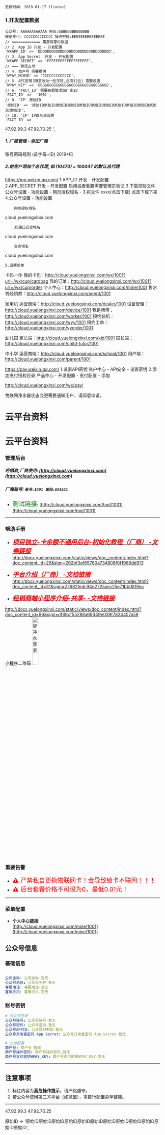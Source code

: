 `更新时间: 2018-01-17 (liutao)`
### 1.开发配置数据
	公众号: AAAAAAAAAAAA 密码:BBBBBBBBBBBBBB
	微信支付: CCCCCCCCCCCCC 操作密码:EEEEEEEEEEEEEEE
	// ============= 需要保存的数据
	// 2. App ID 开发 - 开发配置 
	'WXAPP_ID' => 'DDDDDDDDDDDDDDDDDDDDDDDDDDDDDDDDD',  
	// 3. App Secret  开发 - 开发配置 
	'WXAPP_SECRET' => 'FFFFFFFFFFFFFFFFFFF', 
	// === 微信支付
	// 4. 商户号 需要提供
	'WPAY_MCHID' => 'CCCCCCCCCCCCC', 
	// 5. API密钥(随意改动一些字符,必须32位) 需要设置
	'WPAY_KEY' => 'GGGGGGGGGGGGGGGGGGGGGGGGGGGGGGGG', 
	// 6. 'FACT_ID' 需要在超管添加厂家ID
	'FACT_ID' =>  '1001',
	// 8. 'IP' 原始ID
	'原始ID' => '原始ID原始ID原始ID原始ID原始ID原始ID原始ID原始ID原始ID原始ID原始ID原始ID',
	// 10. 'IP' IP白名单设置
	'FACT_ID' =>  '
47.92.99.3
47.92.70.25
',

##### 1. 厂商管理 - 添加厂商
账号密码规则 (首字母+ID) 2018+ID 
##### 2.给客户添加个总代理, 如  (10470) = 100047 的默认总代理
https://mp.weixin.qq.com/
	1.APP_ID  开发 - 开发配置  
	2.APP_SECRET	开发 - 开发配置 启用或者重置需要管理员验证
	3.下载校验文件  公众号设置 - 功能设置 - 网页授权域名 - 3.将文件 xxxx(点击下载) 点击下载下来
	4.公众号设置 - 功能设置 
		
		网页授权域名   

cloud.yuelongxinxi.com		
		
		JS接口安全域名

cloud.yuelongxinxi.com		
		
		业务域名

cloud.yuelongxinxi.com
	
	5.设置菜单



卡码一体
我的卡包：http://cloud.yuelongxinxi.com/wx/1001?url=/wx/cup/cardbag
我的订单：http://cloud.yuelongxinxi.com/wx/1001?url=/wx/cup/order
个人中心：http://cloud.yuelongxinxi.com/mine/1001
售水机经销商：http://cloud.yuelongxinxi.com/agent/1001

家用机
运营商端：http://cloud.yuelongxinxi.com/dealer/1001
设备管理：http://cloud.yuelongxinxi.com/device/1001
我是师傅：http://cloud.yuelongxinxi.com/worker/1001
预约装机：http://cloud.yuelongxinxi.com/wyy/1001
预约工单：http://cloud.yuelongxinxi.com/yyorder/1001 

幼儿园
家长端：http://cloud.yuelongxinxi.com/kid/1001
园长端：http://cloud.yuelongxinxi.com/child-tutor/1001


中小学
运营商端：http://cloud.yuelongxinxi.com/school/1001
用户端：http://cloud.yuelongxinxi.com/parent/1001




https://pay.weixin.qq.com/
	1.设置API密钥  账户中心 - API安全 - 设置密钥
	2.添加支付授权目录  产品中心 - 开发配置 - 支付配置 - 添加
	
http://cloud.yuelongxinxi.com/wx/pay/	

物联网净水器状态变更需要通知用户，请同意申请。

# 云平台资料 

# 云平台资料 
### 管理后台
##### 经销商,厂商使用: [http://cloud.yuelongxinxi.com](http://cloud.yuelongxinxi.com)        
##### 厂商账号: `账号:1001 密码:654321`   

- <span style="color:green;font-size:20px">测试链接</span>: [http://cloud.yuelongxinxi.com/tool/1001](http://cloud.yuelongxinxi.com/tool/1001)

---

### 帮助手册

- [<span style="color:red;font-size:20px">_____________**项目独立-卡余额不通用后台-初始化教程（厂商）** -文档链接_____________</span>](http://docx.yuelongxinxi.com/static/views/doc_content/index.html?doc_content_id=29&sign=292bf3ef85760a734808f0f1969dd913)
<span style="font-size:14px;text-decoration:underline"><http://docx.yuelongxinxi.com/static/views/doc_content/index.html?doc_content_id=29&sign=292bf3ef85760a734808f0f1969dd913></span>

- [<span style="color:red;font-size:20px">_____________**平台介绍（厂商）** -文档链接_____________</span>](http://docx.yuelongxinxi.com/static/views/doc_content/index.html?doc_content_id=31&sign=27682fedc94e2725aec25e71bb08f9ea)
<span style="font-size:14px;text-decoration:underline"><http://docx.yuelongxinxi.com/static/views/doc_content/index.html?doc_content_id=31&sign=27682fedc94e2725aec25e71bb08f9ea></span>

- [<span style="color:red;font-size:20px">_____________**经销商端小程序介绍-共享-**  -文档链接_____________</span>](http://docx.yuelongxinxi.com/static/views/doc_content/index.html?doc_content_id=98&sign=6e6cde04fdff767b69de34f5ebcfd128)  

<span style="font-size:14px;text-decoration:underline"><http://docx.yuelongxinxi.com/static/views/doc_content/index.html?doc_content_id=96&sign=df88cf55288a69349e039f7824457a59></span>  
小程序二维码
<img src="http://docx.yuelongxinxi.com/upload/2025-08/79a660af5392e65bde0600561425bb2c83bc143defdfe3e3c3ed3f1ddca5d531.jpg" alt="智净水管家" title="智净水管家" width="20%">



### 重要告警
- <span style="color:red;font-size:20px">⚠️ 严禁私自更换物联网卡！会导致锁卡不联网！！！</span>  
- <span style="color:red;font-size:20px">⚠️ 后台套餐价格不可设为0，最低0.01元！</span>

---

### 菜单配置
- ​**个人中心链接**:  
  [http://cloud.yuelongxinxi.com/mine/1001](http://cloud.yuelongxinxi.com/mine/1001)  


## 公众号信息
### 基础信息

```yaml

公司全称: 公司全称-暂无  
公众号名称: 公众号名称-暂无  
客服电话: 客服电话-暂无  
客服手机: 客服手机-暂无  
```

### 账号密钥
```yaml
# 公众号凭证
公众号账号: 公众号账号-暂无
公众号密码: 公众号密码-暂无
公众号APPID: 公众号APPID-暂无
公众号开发者密码 App Secret: 公众号开发者密码 App Secret-暂无

# 支付配置
商户号: 商户号-暂无
商户号操作密码: 商户号操作密码-暂无
商户号支付密钥WPAY_KEY: 商户号支付密钥WPAY_KEY-暂无

```

---

## 注意事项
1. 标红内容为**高危操作提示**，请严格遵守。
2. 若公众号使用第三方平台（如微盟），需自行配置菜单链接。
---

47.92.99.3
47.92.70.25



  
原始ID => '原始ID原始ID原始ID原始ID原始ID原始ID原始ID原始ID原始ID原始ID原始ID原始ID',


